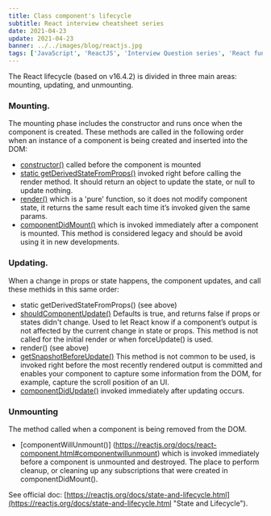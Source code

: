 ```yaml
---
title: Class component's lifecycle
subtitle: React interview cheatsheet series
date: 2021-04-23
update: 2021-04-23
banner: ../../images/blog/reactjs.jpg
tags: ['JavaScript', 'ReactJS', 'Interview Question series', 'React fundamental topics']
---
```


The React lifecycle (based on v16.4.2) is divided in three main areas: mounting, updating, and unmounting.

### Mounting.

The mounting phase includes the constructor and runs once when the component is created.
These methods are called in the following order when an instance of a component is being created and inserted into the DOM:

* [constructor()](https://reactjs.org/docs/react-component.html) called before the component is mounted
* [static getDerivedStateFromProps()](https://reactjs.org/docs/react-component.html#static-getderivedstatefromprops) invoked right before calling the render method. It should return an object to update the state, or null to update nothing.
* [render()](https://reactjs.org/docs/react-component.html#render) which is a 'pure' function, so it does not modify component state, it returns the same result each time it’s invoked given the same params.
* [componentDidMount()](https://reactjs.org/docs/react-component.html#componentdidmount) which is invoked immediately after a component is mounted. This method is considered legacy and should be avoid using it in new developments.

### Updating.

When a change in props or state happens, the component updates, and call these methids in this same order: 

* static getDerivedStateFromProps() (see above)
* [shouldComponentUpdate()](https://reactjs.org/docs/react-component.html#shouldcomponentupdate) Defaults is true, and returns false if props or states didn't change. Used to let React know if a component’s output is not affected by the current change in state or props. This method is not called for the initial render or when forceUpdate() is used.
* render() (see above)
* [getSnapshotBeforeUpdate()](https://reactjs.org/docs/react-component.html#getsnapshotbeforeupdate) This method is not common to be used, is invoked right before the most recently rendered output is committed and enables your component to capture some information from the DOM, for example, capture the scroll position of an UI.
* [componentDidUpdate()](https://reactjs.org/docs/react-component.html#componentdidupdate) invoked immediately after updating occurs.

### Unmounting

The method called when a component is being removed from the DOM.

* [componentWillUnmount()] (https://reactjs.org/docs/react-component.html#componentwillunmount) which is invoked immediately before a component is unmounted and destroyed. The place to perform cleanup, or cleaning up any subscriptions that were created in componentDidMount().

See official doc: [https://reactjs.org/docs/state-and-lifecycle.html](https://reactjs.org/docs/state-and-lifecycle.html "State and Lifecycle").


